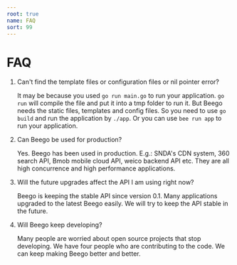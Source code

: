 ```yaml
---
root: true
name: FAQ
sort: 99
---
```


# FAQ

1. Can't find the template files or configuration files or nil pointer error?

    It may be because you used `go run main.go` to run your application. `go run` will compile the file and put it into a tmp folder to run it. But Beego needs the static files, templates and config files. So you need to use `go build` and run the application by `./app`. Or you can use `bee run app` to run your application.

2. Can Beego be used for production?

    Yes. Beego has been used in production. E.g.: SNDA's CDN system, 360 search API, Bmob mobile cloud API, weico backend API etc. They are all high concurrence and high performance applications. 

3. Will the future upgrades affect the API I am using right now?

    Beego is keeping the stable API since version 0.1. Many applications upgraded to the latest Beego easily. We will try to keep the API stable in the future.

4. Will Beego keep developing?

    Many people are worried about open source projects that stop developing. We have four people who are contributing to the code. We can keep making Beego better and better.
